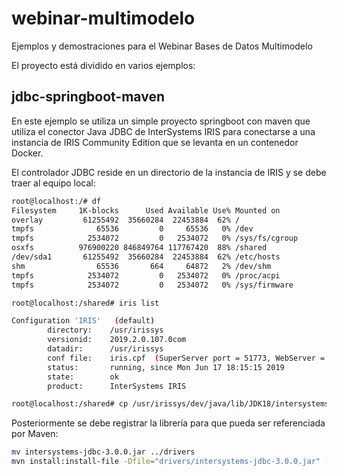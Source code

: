 # webinar-multimodelo

Ejemplos y demostraciones para el Webinar Bases de Datos Multimodelo

El proyecto está dividido en varios ejemplos:

## jdbc-springboot-maven

En este ejemplo se utiliza un simple proyecto springboot con maven que utiliza el conector Java JDBC de InterSystems IRIS para conectarse a una instancia de IRIS Community Edition que se levanta en un contenedor Docker.

El controlador JDBC reside en un directorio de la instancia de IRIS y se debe traer al equipo local:

```bash
root@localhost:/# df
Filesystem     1K-blocks      Used Available Use% Mounted on
overlay         61255492  35660284  22453884  62% /
tmpfs              65536         0     65536   0% /dev
tmpfs            2534072         0   2534072   0% /sys/fs/cgroup
osxfs          976900220 846849764 117767420  88% /shared
/dev/sda1       61255492  35660284  22453884  62% /etc/hosts
shm                65536       664     64872   2% /dev/shm
tmpfs            2534072         0   2534072   0% /proc/acpi
tmpfs            2534072         0   2534072   0% /sys/firmware

root@localhost:/shared# iris list

Configuration 'IRIS'   (default)
        directory:    /usr/irissys
        versionid:    2019.2.0.107.0com
        datadir:      /usr/irissys
        conf file:    iris.cpf  (SuperServer port = 51773, WebServer = 52773)
        status:       running, since Mon Jun 17 18:15:15 2019
        state:        ok
        product:      InterSystems IRIS

root@localhost:/shared# cp /usr/irissys/dev/java/lib/JDK18/intersystems-jdbc-3.0.0.jar /shared/
```

Posteriormente se debe registrar la librería para que pueda ser referenciada por Maven:

```bash
mv intersystems-jdbc-3.0.0.jar ../drivers
mvn install:install-file -Dfile="drivers/intersystems-jdbc-3.0.0.jar" -DgroupId="com.intersystems.jdbc" -DartifactId="IRISDriver" -Dversion="3.0.0" -Dpackaging=jar
```
